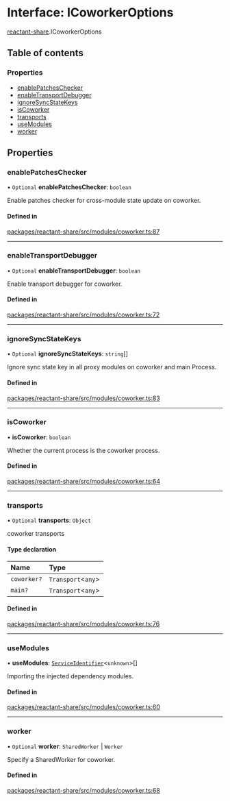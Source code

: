 # Interface: ICoworkerOptions

[reactant-share](../modules/reactant_share.md).ICoworkerOptions

## Table of contents

### Properties

- [enablePatchesChecker](reactant_share.ICoworkerOptions.md#enablepatcheschecker)
- [enableTransportDebugger](reactant_share.ICoworkerOptions.md#enabletransportdebugger)
- [ignoreSyncStateKeys](reactant_share.ICoworkerOptions.md#ignoresyncstatekeys)
- [isCoworker](reactant_share.ICoworkerOptions.md#iscoworker)
- [transports](reactant_share.ICoworkerOptions.md#transports)
- [useModules](reactant_share.ICoworkerOptions.md#usemodules)
- [worker](reactant_share.ICoworkerOptions.md#worker)

## Properties

### enablePatchesChecker

• `Optional` **enablePatchesChecker**: `boolean`

Enable patches checker for cross-module state update on coworker.

#### Defined in

[packages/reactant-share/src/modules/coworker.ts:87](https://github.com/unadlib/reactant/blob/f66dad8a/packages/reactant-share/src/modules/coworker.ts#L87)

___

### enableTransportDebugger

• `Optional` **enableTransportDebugger**: `boolean`

Enable transport debugger for coworker.

#### Defined in

[packages/reactant-share/src/modules/coworker.ts:72](https://github.com/unadlib/reactant/blob/f66dad8a/packages/reactant-share/src/modules/coworker.ts#L72)

___

### ignoreSyncStateKeys

• `Optional` **ignoreSyncStateKeys**: `string`[]

Ignore sync state key in all proxy modules on coworker and main Process.

#### Defined in

[packages/reactant-share/src/modules/coworker.ts:83](https://github.com/unadlib/reactant/blob/f66dad8a/packages/reactant-share/src/modules/coworker.ts#L83)

___

### isCoworker

• **isCoworker**: `boolean`

Whether the current process is the coworker process.

#### Defined in

[packages/reactant-share/src/modules/coworker.ts:64](https://github.com/unadlib/reactant/blob/f66dad8a/packages/reactant-share/src/modules/coworker.ts#L64)

___

### transports

• `Optional` **transports**: `Object`

coworker transports

#### Type declaration

| Name | Type |
| :------ | :------ |
| `coworker?` | `Transport`<`any`\> |
| `main?` | `Transport`<`any`\> |

#### Defined in

[packages/reactant-share/src/modules/coworker.ts:76](https://github.com/unadlib/reactant/blob/f66dad8a/packages/reactant-share/src/modules/coworker.ts#L76)

___

### useModules

• **useModules**: [`ServiceIdentifier`](../modules/reactant_share.md#serviceidentifier)<`unknown`\>[]

Importing the injected dependency modules.

#### Defined in

[packages/reactant-share/src/modules/coworker.ts:60](https://github.com/unadlib/reactant/blob/f66dad8a/packages/reactant-share/src/modules/coworker.ts#L60)

___

### worker

• `Optional` **worker**: `SharedWorker` \| `Worker`

Specify a SharedWorker for coworker.

#### Defined in

[packages/reactant-share/src/modules/coworker.ts:68](https://github.com/unadlib/reactant/blob/f66dad8a/packages/reactant-share/src/modules/coworker.ts#L68)
